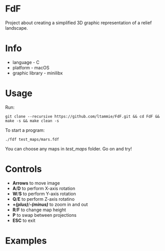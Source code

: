 # FdF
Project about creating a simplified 3D graphic representation of a relief landscape.

# Info
* language - C
* platform - macOS
* graphic library - minilibx

# Usage
Run:
```
git clone --recursive https://github.com/ltammie/FdF.git && cd FdF && make -s && make clean -s
```
To start a program:
```
./fdf test_maps/mars.fdf
```
You can choose any maps in *test_maps* folder. Go on and try!

# Controls
* **Arrows** to move image
* **A**/**D** to perform X-axis rotation
* **W**/**S** to perform Y-axis rotation
* **Q**/**E** to perform Z-axis rotatino
* **+*(plus)***/**-*(minus)*** to zoom in and out
* **R**/**F** to change map height
* **P** to swap between projections
* **ESC** to exit

# Examples
